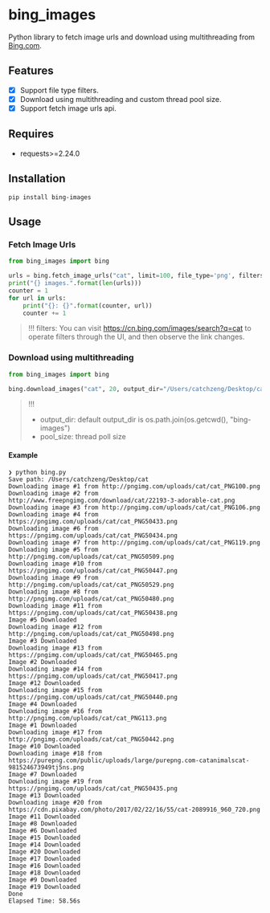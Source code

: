 # bing_images

Python library to fetch image urls and download using multithreading from [Bing.com](https://bing.com/).

## Features

- [x] Support file type filters.
- [x] Download using multithreading and custom thread pool size.
- [x] Support fetch image urls api.

## Requires

- requests>=2.24.0

## Installation

```shell
pip install bing-images
```

## Usage

### Fetch Image Urls

```py
from bing_images import bing

urls = bing.fetch_image_urls("cat", limit=100, file_type='png', filters='+filterui:aspect-square+filterui:color2-bw')
print("{} images.".format(len(urls)))
counter = 1
for url in urls:
    print("{}: {}".format(counter, url))
    counter += 1
```

> !!! filters: You can visit <https://cn.bing.com/images/search?q=cat> to operate filters through the UI, and then observe the link changes.

### Download using multithreading

```py
from bing_images import bing

bing.download_images("cat", 20, output_dir="/Users/catchzeng/Desktop/cat",pool_size=10, file_type="png", force_replace=True)
```

> !!! 
> - output_dir: default output_dir is os.path.join(os.getcwd(), "bing-images")
> - pool_size: thread poll size

#### Example

```shell
❯ python bing.py
Save path: /Users/catchzeng/Desktop/cat
Downloading image #1 from http://pngimg.com/uploads/cat/cat_PNG100.png
Downloading image #2 from http://www.freepngimg.com/download/cat/22193-3-adorable-cat.png
Downloading image #3 from http://pngimg.com/uploads/cat/cat_PNG106.png
Downloading image #4 from https://pngimg.com/uploads/cat/cat_PNG50433.png
Downloading image #6 from https://pngimg.com/uploads/cat/cat_PNG50434.png
Downloading image #7 from http://pngimg.com/uploads/cat/cat_PNG119.png
Downloading image #5 from http://pngimg.com/uploads/cat/cat_PNG50509.png
Downloading image #10 from https://pngimg.com/uploads/cat/cat_PNG50447.png
Downloading image #9 from http://pngimg.com/uploads/cat/cat_PNG50529.png
Downloading image #8 from http://pngimg.com/uploads/cat/cat_PNG50480.png
Downloading image #11 from https://pngimg.com/uploads/cat/cat_PNG50438.png
Image #5 Downloaded
Downloading image #12 from http://pngimg.com/uploads/cat/cat_PNG50498.png
Image #3 Downloaded
Downloading image #13 from https://pngimg.com/uploads/cat/cat_PNG50465.png
Image #2 Downloaded
Downloading image #14 from https://pngimg.com/uploads/cat/cat_PNG50417.png
Image #12 Downloaded
Downloading image #15 from https://pngimg.com/uploads/cat/cat_PNG50440.png
Image #4 Downloaded
Downloading image #16 from http://pngimg.com/uploads/cat/cat_PNG113.png
Image #1 Downloaded
Downloading image #17 from http://pngimg.com/uploads/cat/cat_PNG50442.png
Image #10 Downloaded
Downloading image #18 from https://purepng.com/public/uploads/large/purepng.com-catanimalscat-981524673949tj5ns.png
Image #7 Downloaded
Downloading image #19 from https://pngimg.com/uploads/cat/cat_PNG50435.png
Image #13 Downloaded
Downloading image #20 from https://cdn.pixabay.com/photo/2017/02/22/16/55/cat-2089916_960_720.png
Image #11 Downloaded
Image #8 Downloaded
Image #6 Downloaded
Image #15 Downloaded
Image #14 Downloaded
Image #20 Downloaded
Image #17 Downloaded
Image #16 Downloaded
Image #18 Downloaded
Image #9 Downloaded
Image #19 Downloaded
Done
Elapsed Time: 58.56s
```